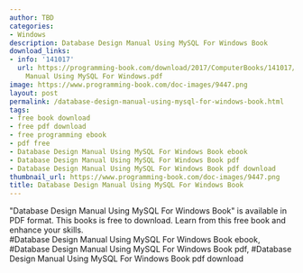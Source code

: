 ```yaml
---
author: TBD
categories:
- Windows
description: Database Design Manual Using MySQL For Windows Book
download_links:
- info: '141017'
  url: https://programming-book.com/download/2017/ComputerBooks/141017/Database Design
    Manual Using MySQL For Windows.pdf
image: https://www.programming-book.com/doc-images/9447.png
layout: post
permalink: /database-design-manual-using-mysql-for-windows-book.html
tags:
- free book download
- free pdf download
- free programming ebook
- pdf free
- Database Design Manual Using MySQL For Windows Book ebook
- Database Design Manual Using MySQL For Windows Book pdf
- Database Design Manual Using MySQL For Windows Book pdf download
thumbnail_url: https://www.programming-book.com/doc-images/9447.png
title: Database Design Manual Using MySQL For Windows Book
---
```


 
<div class="item-desc text-justify">
  "Database Design Manual Using MySQL For Windows Book" is available in PDF format. This books is free to download. Learn from this free book and enhance your skills.
  <br>
  #Database Design Manual Using MySQL For Windows Book ebook, #Database Design Manual Using MySQL For Windows Book pdf, #Database Design Manual Using MySQL For Windows Book pdf download
</div>